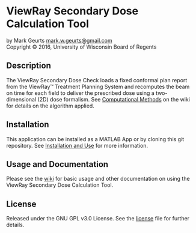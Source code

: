 ViewRay Secondary Dose Calculation Tool
===========

by Mark Geurts <mark.w.geurts@gmail.com>
<br>Copyright &copy; 2016, University of Wisconsin Board of Regents

## Description

The ViewRay Secondary Dose Check loads a fixed conformal plan report from the ViewRay&trade; Treatment Planning System and recomputes the beam on time for each field to deliver the prescribed dose using a two-dimensional (2D) dose formalism. See [Computational Methods](../../wiki/Computational-Methods) on the wiki for details on the algorithm applied. 

## Installation

This application can be installed as a MATLAB App or by cloning this git repository. See [Installation and Use](../../wiki/Installation-and-Use) for more information.

## Usage and Documentation

Please see the [wiki](../../wiki) for basic usage and other documentation on using the ViewRay Secondary Dose Calculation Tool.

## License

Released under the GNU GPL v3.0 License.  See the [license](license) file for further details.
